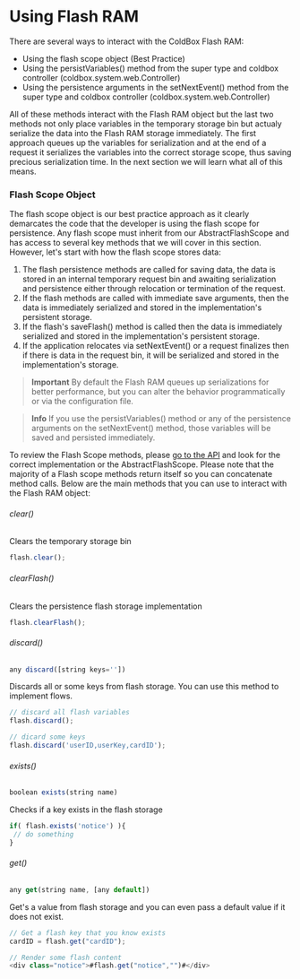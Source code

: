 # Using Flash RAM

There are several ways to interact with the ColdBox Flash RAM:

* Using the flash scope object (Best Practice)
* Using the persistVariables() method from the super type and coldbox controller (coldbox.system.web.Controller)
* Using the persistence arguments in the setNextEvent() method from the super type and coldbox controller (coldbox.system.web.Controller)

All of these methods interact with the Flash RAM object but the last two methods not only place variables in the temporary storage bin but actualy serialize the data into the Flash RAM storage immediately. The first approach queues up the variables for serialization and at the end of a request it serializes the variables into the correct storage scope, thus saving precious serialization time. In the next section we will learn what all of this means.

### Flash Scope Object

The flash scope object is our best practice approach as it clearly demarcates the code that the developer is using the flash scope for persistence. Any flash scope must inherit from our AbstractFlashScope and has access to several key methods that we will cover in this section. However, let's start with how the flash scope stores data:

1. The flash persistence methods are called for saving data, the data is stored in an internal temporary request bin and awaiting serialization and persistence either through relocation or termination of the request.
2. If the flash methods are called with immediate save arguments, then the data is immediately serialized and stored in the implementation's persistent storage.
3. If the flash's saveFlash() method is called then the data is immediately serialized and stored in the implementation's persistent storage.
4. If the application relocates via setNextEvent() or a request finalizes then if there is data in the request bin, it will be serialized and stored in the implementation's storage.

> **Important** By default the Flash RAM queues up serializations for better performance, but you can alter the behavior programmatically or via the configuration file. 

> **Info** If you use the persistVariables() method or any of the persistence arguments on the setNextEvent() method, those variables will be saved and persisted immediately.


To review the Flash Scope methods, please [go to the API](http://apidocs.coldbox.org/) and look for the correct implementation or the AbstractFlashScope. Please note that the majority of a Flash scope methods return itself so you can concatenate method calls. Below are the main methods that you can use to interact with the Flash RAM object:


###### clear()

Clears the temporary storage bin

```js
flash.clear();
```

###### clearFlash()
Clears the persistence flash storage implementation
```js
flash.clearFlash();
```

###### discard()
```js
any discard([string keys=''])
```
Discards all or some keys from flash storage. You can use this method to implement flows.

```js
// discard all flash variables
flash.discard();

// dicard some keys
flash.discard('userID,userKey,cardID');
```
###### exists()
```js
boolean exists(string name)
```
Checks if a key exists in the flash storage
```js
if( flash.exists('notice') ){
 // do something
}
```
###### get()
```js
any get(string name, [any default])
```

Get's a value from flash storage and you can even pass a default value if it does not exist.

```js
// Get a flash key that you know exists
cardID = flash.get("cardID");

// Render some flash content
<div class="notice">#flash.get("notice","")#</div>
```

######

######

######

######

######

######

######

######

######

######

######

######

######

